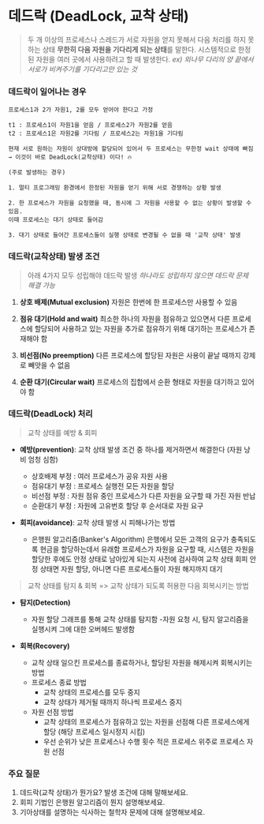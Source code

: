 # 데드락 (DeadLock, 교착 상태)

> 두 개 이상의 프로세스나 스레드가 서로 자원을 얻지 못해서 다음 처리를 하지 못하는 상태
> **무한히 다음 자원을 기다리게 되는 상태**를 말한다.
> 시스템적으로 한정된 자원을 여러 곳에서 사용하려고 할 때 발생한다.
> _ex) 외나무 다리의 양 끝에서 서로가 비켜주기를 기다리고만 있는 것_

### 데드락이 일어나는 경우

```ABAP
프로세스1과 2가 자원1, 2를 모두 얻어야 한다고 가정

t1 : 프로세스1이 자원1을 얻음 / 프로세스2가 자원2를 얻음
t2 : 프로세스1은 자원2를 기다림 / 프로세스2는 자원1을 기다림

현재 서로 원하는 자원이 상대방에 할당되어 있어서 두 프로세스는 무한정 wait 상태에 빠짐
→ 이것이 바로 DeadLock(교착상태) 이다! 🔥
```

```ABAP
(주로 발생하는 경우)

1. 멀티 프로그래밍 환경에서 한정된 자원을 얻기 위해 서로 경쟁하는 상황 발생

2. 한 프로세스가 자원을 요청했을 때, 동시에 그 자원을 사용할 수 없는 상황이 발생할 수 있음.
이때 프로세스는 대기 상태로 들어감

3. 대기 상태로 들어간 프로세스들이 실행 상태로 변경될 수 없을 때 '교착 상태' 발생
```

### 데드락(교착상태) 발생 조건

> 아래 4가지 모두 성립해야 데드락 발생
> _하나라도 성립하지 않으면 데드락 문제 해결 가능_

1. **상호 배제(Mutual exclusion)**
   자원은 한번에 한 프로세스만 사용할 수 있음

2. **점유 대기(Hold and wait)**
   최소한 하나의 자원을 점유하고 있으면서 다른 프로세스에 할당되어 사용하고 있는 자원을 추가로 점유하기 위해 대기하는 프로세스가 존재해야 함

3. **비선점(No preemption)**
   다른 프로세스에 할당된 자원은 사용이 끝날 때까지 강제로 빼앗을 수 없음

4. **순환 대기(Circular wait)**
   프로세스의 집합에서 순환 형태로 자원을 대기하고 있어야 함

### 데드락(DeadLock) 처리

> 교착 상태를 예방 & 회피

- **예방(prevention)**: 교착 상태 발생 조건 중 하나를 제거하면서 해결한다 (자원 낭비 엄청 심함)

  - 상호배제 부정 : 여러 프로세스가 공유 자원 사용
  - 점유대기 부정 : 프로세스 실행전 모든 자원을 할당
  - 비선점 부정 : 자원 점유 중인 프로세스가 다른 자원을 요구할 때 가진 자원 반납
  - 순환대기 부정 : 자원에 고유번호 할당 후 순서대로 자원 요구

- **회피(avoidance)**: 교착 상태 발생 시 피해나가는 방법
  - 은행원 알고리즘(Banker's Algorithm)
    은행에서 모든 고객의 요구가 충족되도록 현금을 할당하는데서 유래함
    프로세스가 자원을 요구할 때, 시스템은 자원을 할당한 후에도 안정 상태로 남아있게 되는지 사전에 검사하여 교착 상태 회피
    안정 상태면 자원 할당, 아니면 다른 프로세스들이 자원 해지까지 대기

> 교착 상태를 탐지 & 회복 => 교착 상태가 되도록 허용한 다음 회복시키는 방법

- **탐지(Detection)**

  - 자원 할당 그래프를 통해 교착 상태를 탐지함 -자원 요청 시, 탐지 알고리즘을 실행시켜 그에 대한 오버헤드 발생함

- **회복(Recovery)**
  - 교착 상태 일으킨 프로세스를 종료하거나, 할당된 자원을 해제시켜 회복시키는 방법
  - 프로세스 종료 방법
    - 교착 상태의 프로세스를 모두 중지
    - 교착 상태가 제거될 때까지 하나씩 프로세스 중지
  - 자원 선점 방법
    - 교착 상태의 프로세스가 점유하고 있는 자원을 선점해 다른 프로세스에게 할당 (해당 프로세스 일시정지 시킴)
    - 우선 순위가 낮은 프로세스나 수행 횟수 적은 프로세스 위주로 프로세스 자원 선점

### 주요 질문

1. 데드락(교착 상태)가 뭔가요? 발생 조건에 대해 말해보세요.
2. 회피 기법인 은행원 알고리즘이 뭔지 설명해보세요.
3. 기아상태를 설명하는 식사하는 철학자 문제에 대해 설명해보세요.
